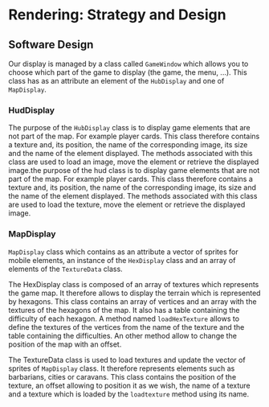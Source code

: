 # Rendering: Strategy and Design

## Software Design

Our display is managed by a class called `GameWindow` which allows you to choose which part of the game to display (the game, the menu, ...). This class has as an attribute an element of the `HubDisplay` and one of `MapDisplay`.

### HudDisplay

The purpose of the `HubDisplay` class is to display game elements that are not part of the map. For example player cards. This class therefore contains a texture and, its position, the name of the corresponding image, its size and the name of the element displayed. The methods associated with this class are used to load an image, move the element or retrieve the displayed image.the purpose of the hud class is to display game elements that are not part of the map. For example player cards. This class therefore contains a texture and, its position, the name of the corresponding image, its size and the name of the element displayed. The methods associated with this class are used to load the texture, move the element or retrieve the displayed image.

### MapDisplay

`MapDisplay` class which contains as an attribute a vector of sprites for mobile elements, an instance of the `HexDisplay` class and an array of elements of the `TextureData` class.

The HexDisplay class is composed of an array of textures which represents the game map. It therefore allows to display the terrain which is represented by hexagons. This class contains an array of vertices and an array with the textures of the hexagons of the map. It also has a table containing the difficulty of each hexagon. A method named `loadHexTexture` allows to define the textures of the vertices from the name of the texture and the table containing the difficulties. An other method allow to change the position of the map with an offset.

The TextureData class is used to load textures and update the vector of sprites of `MapDisplay` class. It therefore represents elements such as barbarians, cities or caravans. This class contains the position of the texture, an offset allowing to position it as we wish, the name of a texture and a texture which is loaded by the `loadtexture` method using its name.